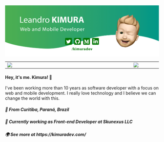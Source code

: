 ![header](https://github.com/kimuradev/kimuradev/blob/master/github_header.jpg)

<center>
<table>
  <tr style="border: none;">
      <td style="border: none;"><img width="400px" align="left" src="https://github-readme-stats.vercel.app/api/top-langs/?username=kimuradev&layout=compact&hide=html&theme=vue" /></td>
      <td style="border: none;"><img width="495px" align="left" src="https://github-readme-stats.vercel.app/api?username=kimuradev&theme=vue" /></td>
  </tr>   
</table>
</center>

<h4 align="left">
  Hey, it's me. Kimura! 👋
</h4>
<p align="left">
  I've been working more than 10 years as software developer with a focus on web and mobile development. I really love technology and I believe we can change the world with this.
</p>
<h5 align="left">
  📌  From <b>Curitiba</b>, <b>Paraná</b>, <b>Brazil</b>  
</h5>

<h5 align="left">💼 Currently working as Front-end Developer at Skunexus LLC </h5>

<h5 align="left">🌍 See more at https://kimuradev.com/ </h5>

<!--
**kimuradev/kimuradev** is a ✨ _special_ ✨ repository because its `README.md` (this file) appears on your GitHub profile.

Here are some ideas to get you started:

- 🔭 I’m currently working on ...
- 🌱 I’m currently learning ...
- 👯 I’m looking to collaborate on ...
- 🤔 I’m looking for help with ...
- 💬 Ask me about ...
- 📫 How to reach me: ...
- 😄 Pronouns: ...
- ⚡ Fun fact: ...
-->
